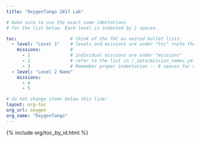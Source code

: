 ```yaml
---
title: "OxygenTango 2017 Lab"

# make sure to use the exact same identations
# for the list below. Each level is indented by 2 spaces.

toc:                    # think of the TOC as nested bullet lists:
  - level: "Level 1"    # levels and missions are under "toc" (note the dash!)
    missions:           # 
      - 1               # individual missions are under "missions"
      - 2               # refer to the list in /_data/mission_names.yml
      - 3               # Remember proper indentation -- 6 spaces for missions!
  - level: "Level 2 Name"
    missions:
      - 4
      - 5

# do not change items below this line!
layout: org-toc
org_url: oxygen
org_name: "OxygenTango"
---
```




{% include org/toc_by_id.html %}
